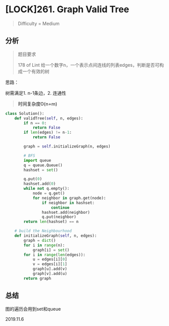 # [LOCK]261. Graph Valid Tree
> Difficulty = Medium

## 分析

> 题目要求
> 
> 178 of Lint
> 给一个数字n，一个表示点间连线的列表edges，判断是否可构成一个有效的树

思路：

树需满足1. n-1条边，2. 连通性

> **时间复杂度O(n+m)**

```python
class Solution():
    def validTree(self, n, edges):
        if n == 0:
            return False
        if len(edges) != n-1:
            return False

        graph = self.initializeGraph(n, edges)

        # BFS
        import queue
        q = queue.Queue()
        hashset = set()

        q.put(0)
        hashset.add(0)
        while not q.empty():
            node = q.get()
            for neighbor in graph.get(node):
                if neighbor in hashset:
                    continue
                hashset.add(neighbor)
                q.put(neighbor)
        return len(hashset) == n

    # build the Neighbourhood
    def initializeGraph(self, n, edges):
        graph = dict()
        for i in range(n):
            graph[i] = set()
        for i in range(len(edges)):
            u = edges[i][0]
            v = edges[i][1]
            graph[u].add(v)
            graph[v].add(u)
        return graph
```

## 总结

图的遍历会用到set和queue

2019.11.6